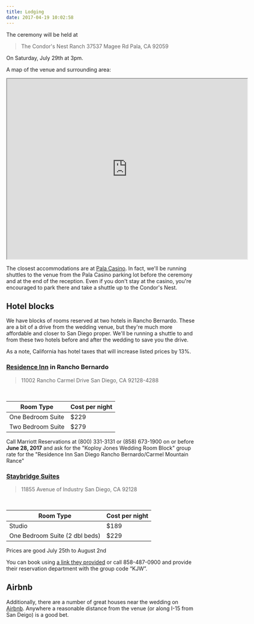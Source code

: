 ```yaml
---
title: Lodging
date: 2017-04-19 10:02:58
---
```


The ceremony will be held at

> The Condor's Nest Ranch
> 37537 Magee Rd
> Pala, CA 92059

On Saturday, July 29th at 3pm.

A map of the venue and surrounding area:
<iframe 
    width="640" 
    height="480"
    src="https://www.google.com/maps/d/embed?mid=1_qtvWkCCXJZyZhlS4fomtmojINE&hl=en">
</iframe>

The closest accommodations are at [Pala Casino](https://www.palacasino.com/).  In fact, we'll be running shuttles to the venue from the Pala Casino parking lot before the ceremony and at the end of the reception.  Even if you don't stay at the casino, you're encouraged to park there and take a shuttle up to the Condor's Nest.

## Hotel blocks ##
We have blocks of rooms reserved at two hotels in Rancho Bernardo.  These are a bit of a drive from the wedding venue, but they're much more affordable and closer to San Diego proper.  We'll be running a shuttle to and from these two hotels before and after the wedding to save you the drive.

As a note, California has hotel taxes that will increase listed prices by 13%.

### [Residence Inn](http://www.marriott.com/hotels/travel/sanrb-residence-inn-san-diego-rancho-bernardo-carmel-mountain-ranch/) in Rancho Bernardo ###
> 11002 Rancho Carmel Drive
> San Diego, CA 92128-4288

&nbsp;

| Room Type | Cost per night |
|---|---|
| One Bedroom Suite | $229 |
| Two Bedroom Suite | $279 |

Call Marriott Reservations at (800) 331-3131 or (858) 673-1900 on or before **June 28, 2017** and ask for the "Koploy&nbsp;Jones&nbsp;Wedding&nbsp;Room&nbsp;Block" group rate for the "Residence Inn San Diego Rancho Bernardo/Carmel Mountain Rance"


### [Staybridge Suites](https://www.ihg.com/staybridge/hotels/us/en/reservation/book?method=roomRate&qAdlt=2&qChld=0&qCiD=28&qCiMy=062017&qCoD=30&qCoMy=062017&qSlH=sandg&srb_u=1#roomratestitle) ###
> 11855 Avenue of Industry
> San Diego, CA 92128

&nbsp;

| Room Type | Cost per night |
|---|---|
| Studio | $189 |
| One Bedroom Suite (2 dbl beds) | $229 |

Prices are good July 25th to August 2nd

You can book using [a link they provided](https://www.staybridge.com/redirect?path=hd&brandCode=sb&localeCode=en&regionCode=1&hotelCode=Sandg&_PMID=99801505&GPC=KJW&viewfullsite=true) or call 858-487-0900 and provide their reservation department with the group code “KJW”.

## Airbnb ##
Additionally, there are a number of great houses near the wedding on <a href="https://www.airbnb.com/s/Koploy-Jones-Awesomeness/homes?adults=2&allow_override%5B%5D=&checkin=2017-07-28&checkout=2017-07-30&guests=2&ne_lat=33.493034&ne_lng=-116.941681&search_by_map=true&sw_lat=33.269702&sw_lng=-117.219079&zoom=12&s_tag=oG3SMDHn">Airbnb</a>.  Anywhere a reasonable distance from the venue (or along I-15 from San Deigo) is a good bet.

